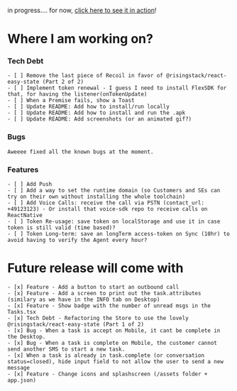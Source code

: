 in progress.... for now, [click here to see it in action](https://www.loom.com/share/91e174973bee4cf1bf873f46b8334a0c)!

# Where I am working on?

### Tech Debt

    - [ ] Remove the last piece of Recoil in favor of @risingstack/react-easy-state (Part 2 of 2)
    - [ ] Implement token renewal - I guess I need to install FlexSDK for that, for having the listener(onTokenUpdate)
    - [ ] When a Premise fails, show a Toast
    - [ ] Update README: Add how to install/run locally
    - [ ] Update README: Add how to install and run the .apk
    - [ ] Update README: Add screenshots (or an animated gif?)

### Bugs

    Aweeee fixed all the known bugs at the moment.

### Features

    - [ ] Add Push
    - [ ] Add a way to set the runtime domain (so Customers and SEs can try on their own without installing the whole toolchain)
    - [ ] Add Voice Calls: receive the call via PSTN (contact_url: +49123123) - Or install that voice-sdk repo to receive calls on ReactNative
    - [ ] Token Re-usage: save token on localStorage and use it in case token is still valid (time based)?
    - [ ] Token Long-term: save an longTerm access-token on Sync (10hr) to avoid having to verify the Agent every hour?

# Future release will come with

    - [x] Feature - Add a button to start an outbound call
    - [x] Feature - Add a screen to print out the task.attributes (similary as we have in the INFO tab on Desktop)
    - [x] Feature - Show badge with the number of unread msgs in the Tasks.tsx
    - [x] Tech Debt - Refactoring the Store to use the lovely @risingstack/react-easy-state (Part 1 of 2)
    - [x] Bug - When a task is accept on Mobile, it cant be complete in the Desktop.
    - [x] Bug - When a task is complete on Mobile, the customer cannot send another SMS to start a new task.
    - [x] When a task is already in task.complete (or conversation status=closed), hide input field to not allow the user to send a new message
    - [x] Feature - Change icons and splashscreen (/assets folder + app.json)
